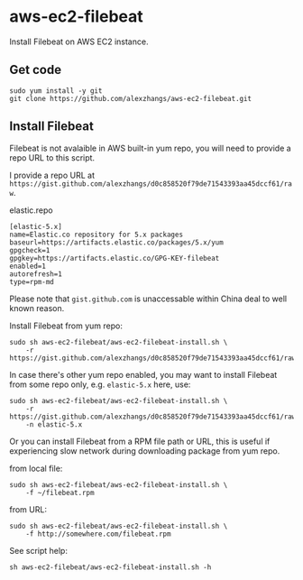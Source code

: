 # aws-ec2-filebeat

Install Filebeat on AWS EC2 instance.

## Get code

```
sudo yum install -y git
git clone https://github.com/alexzhangs/aws-ec2-filebeat.git
```

## Install Filebeat

Filebeat is not avalaible in AWS built-in yum repo, you will need
to provide a repo URL to this script.

I provide a repo URL at
`https://gist.github.com/alexzhangs/d0c858520f79de71543393aa45dccf61/raw`.

elastic.repo

```
[elastic-5.x]
name=Elastic.co repository for 5.x packages
baseurl=https://artifacts.elastic.co/packages/5.x/yum
gpgcheck=1
gpgkey=https://artifacts.elastic.co/GPG-KEY-filebeat
enabled=1
autorefresh=1
type=rpm-md
```

Please note that `gist.github.com` is unaccessable within China deal
to well known reason.

Install Filebeat from yum repo:

```
sudo sh aws-ec2-filebeat/aws-ec2-filebeat-install.sh \
    -r https://gist.github.com/alexzhangs/d0c858520f79de71543393aa45dccf61/raw
```

In case there's other yum repo enabled, you may want to install Filebeat
from some repo only, e.g. `elastic-5.x` here, use:

```
sudo sh aws-ec2-filebeat/aws-ec2-filebeat-install.sh \
    -r https://gist.github.com/alexzhangs/d0c858520f79de71543393aa45dccf61/raw
    -n elastic-5.x
```

Or you can install Filebeat from a RPM file path or URL, this is
useful if experiencing slow network during downloading package from yum repo.

from local file:

```
sudo sh aws-ec2-filebeat/aws-ec2-filebeat-install.sh \
    -f ~/filebeat.rpm
```

from URL:

```
sudo sh aws-ec2-filebeat/aws-ec2-filebeat-install.sh \
    -f http://somewhere.com/filebeat.rpm
```

See script help:

```
sh aws-ec2-filebeat/aws-ec2-filebeat-install.sh -h
```
